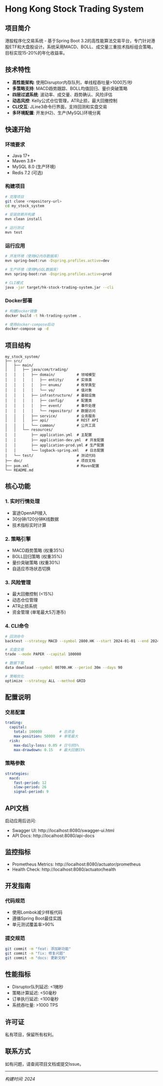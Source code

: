 # Hong Kong Stock Trading System

## 项目简介

港股程序化交易系统 - 基于Spring Boot 3.2的高性能算法交易平台，专门针对港股ETF和大盘股设计。系统采用MACD、BOLL、成交量三重技术指标组合策略，目标实现15-20%的年化收益率。

## 技术特性

- **高性能架构**: 使用Disruptor内存队列，单线程吞吐量>1000万/秒
- **多策略支持**: MACD趋势跟踪、BOLL均值回归、量价突破策略
- **四层过滤系统**: 波动率、成交量、趋势确认、风险评估
- **动态风控**: Kelly公式仓位管理，ATR止损，最大回撤控制
- **CLI交互**: JLine3命令行界面，支持回测和实盘交易
- **多环境配置**: 开发(H2)、生产(MySQL)环境分离

## 快速开始

### 环境要求

- Java 17+
- Maven 3.8+
- MySQL 8.0 (生产环境)
- Redis 7.2 (可选)

### 构建项目

```bash
# 克隆项目
git clone <repository-url>
cd my_stock_system

# 安装依赖并构建
mvn clean install

# 运行测试
mvn test
```

### 运行应用

```bash
# 开发环境（使用H2内存数据库）
mvn spring-boot:run -Dspring.profiles.active=dev

# 生产环境（使用MySQL数据库）
mvn spring-boot:run -Dspring.profiles.active=prod

# CLI模式
java -jar target/hk-stock-trading-system.jar --cli
```

### Docker部署

```bash
# 构建Docker镜像
docker build -t hk-trading-system .

# 使用docker-compose启动
docker-compose up -d
```

## 项目结构

```
my_stock_system/
├── src/
│   ├── main/
│   │   ├── java/com/trading/
│   │   │   ├── domain/          # 领域模型
│   │   │   │   ├── entity/      # 实体类
│   │   │   │   ├── enums/       # 枚举类型
│   │   │   │   └── vo/          # 值对象
│   │   │   ├── infrastructure/  # 基础设施
│   │   │   │   ├── config/      # 配置类
│   │   │   │   ├── event/       # 事件处理
│   │   │   │   └── repository/  # 数据访问
│   │   │   ├── service/         # 业务服务
│   │   │   ├── api/             # REST API
│   │   │   └── common/          # 公共工具
│   │   └── resources/
│   │       ├── application.yml  # 主配置
│   │       ├── application-dev.yml  # 开发配置
│   │       ├── application-prod.yml # 生产配置
│   │       └── logback-spring.xml   # 日志配置
│   └── test/                    # 测试代码
├── doc/                         # 项目文档
├── pom.xml                      # Maven配置
└── README.md
```

## 核心功能

### 1. 实时行情处理
- 富途OpenAPI接入
- 30分钟/120分钟K线数据
- 技术指标实时计算

### 2. 策略引擎
- MACD趋势策略 (权重35%)
- BOLL回归策略 (权重35%)
- 量价突破策略 (权重30%)
- 自适应市场状态切换

### 3. 风险管理
- 最大回撤控制 (<15%)
- 动态仓位管理
- ATR止损系统
- 资金管理 (单笔最大5万港币)

### 4. CLI命令
```bash
# 回测命令
backtest --strategy MACD --symbol 2800.HK --start 2024-01-01 --end 2024-12-31

# 实盘交易
trade --mode PAPER --capital 100000

# 数据下载
data download --symbol 00700.HK --period 30m --days 90

# 策略优化
optimize --strategy ALL --method GRID
```

## 配置说明

### 交易配置
```yaml
trading:
  capital:
    total: 100000        # 总资金
    max-position: 50000  # 单笔最大
  risk:
    max-daily-loss: 0.05 # 日亏损5%
    max-drawdown: 0.15   # 最大回撤15%
```

### 策略参数
```yaml
strategies:
  macd:
    fast-period: 12
    slow-period: 26
    signal-period: 9
```

## API文档

启动应用后访问:
- Swagger UI: http://localhost:8080/swagger-ui.html
- API Docs: http://localhost:8080/api-docs

## 监控指标

- Prometheus Metrics: http://localhost:8080/actuator/prometheus
- Health Check: http://localhost:8080/actuator/health

## 开发指南

### 代码规范
- 使用Lombok减少样板代码
- 遵循Spring Boot最佳实践
- 单元测试覆盖率>90%

### 提交规范
```bash
git commit -m "feat: 添加新功能"
git commit -m "fix: 修复问题"
git commit -m "docs: 更新文档"
```

## 性能指标

- Disruptor队列延迟: <1微秒
- 策略计算延迟: <50毫秒
- 订单执行延迟: <100毫秒
- 系统吞吐量: >1000 TPS

## 许可证

私有项目，保留所有权利。

## 联系方式

如有问题，请查阅项目文档或提交Issue。

---
*构建时间: 2024*